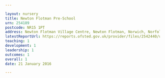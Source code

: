 ```yaml
---

layout: nursery
title: Newton Flotman Pre-School
urn: 254189
postcode: NR15 1PT
address: Newton Flotman Village Centre, Newton Flotman, Norwich, Norfolk, NR15 1PT
latestReportUrl: https://reports.ofsted.gov.uk/provider/files/2542440/urn/254189.pdf
teaching: 1
development: 1
leadership: 1
outcomes: 1
overall: 1
date: 21 January 2016

---
```

